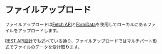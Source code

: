 # ファイルアップロード

ファイルアップロードは[Fetch API](https://developer.mozilla.org/ja/docs/Web/API/Fetch_API)と[FormData](https://developer.mozilla.org/ja/docs/Web/API/FormData)を使用してローカルにあるファイルをアップロードします。

[REST API設計](./api-design.md)でも述べている通り、ファイルアップロードではマルチパート形式でファイルのデータを受け取ります。

